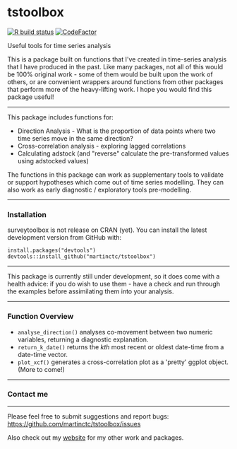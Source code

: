 # tstoolbox

[![R build status](https://github.com/martinctc/tstoolbox/workflows/R-CMD-check/badge.svg)](https://github.com/martinctc/tstoolbox/actions) [![CodeFactor](https://www.codefactor.io/repository/github/martinctc/tstoolbox/badge)](https://www.codefactor.io/repository/github/martinctc/tstoolbox)

Useful tools for time series analysis

This is a package built on functions that I've created in time-series analysis that I have produced in the past. Like many packages, not all of this would be 100% original work - some of them would be built upon the work of others, or are convenient wrappers around functions from other packages that perform more of the heavy-lifting work. I hope you would find this package useful!

---

This package includes functions for:
* Direction Analysis - What is the proportion of data points where two time series move in the same direction?
* Cross-correlation analysis - exploring lagged correlations
* Calculating adstock (and "reverse" calculate the pre-transformed values using adstocked values)

The functions in this package can work as supplementary tools to validate or support hypotheses which come out of time series modelling. They can also work as early diagnostic / exploratory tools pre-modelling.

---

### Installation

surveytoolbox is not release on CRAN (yet). 
You can install the latest development version from GitHub with:

```
install.packages("devtools")
devtools::install_github("martinctc/tstoolbox")
```
---

This package is currently still under development, so it does come with a health advice: if you do wish to use them - have a check and run through the examples before assimilating them into your analysis. 

---
### Function Overview

- `analyse_direction()` analyses co-movement between two numeric variables, returning a diagnostic explanation.
- `return_k_date()` returns the _kth_ most recent or oldest date-time from a date-time vector.
- `plot_xcf()` generates a cross-correlation plot as a 'pretty' ggplot object.
(More to come!)

---
### Contact me
---
Please feel free to submit suggestions and report bugs: <https://github.com/martinctc/tstoolbox/issues>

Also check out my [website](https://martinctc.github.io) for my other work and packages.

